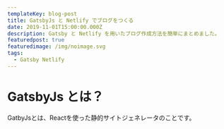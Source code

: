 ```yaml
---
templateKey: blog-post
title: GatsbyJs と Netlify でブログをつくる
date: 2019-11-01T15:00:00.000Z
description: Gatsby と Netlify を用いたブログ作成方法を簡単にまとめました。
featuredpost: true
featuredimage: /img/noimage.svg
tags:
  - Gatsby Netlify
---
```

# GatsbyJs とは？

GatbyJsとは、Reactを使った静的サイトジェネレータのことです。
